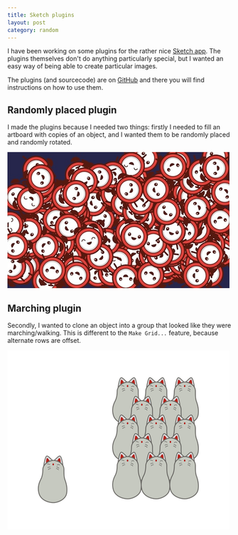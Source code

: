 ```yaml
---
title: Sketch plugins
layout: post
category: random
---
```

I have been working on some plugins for the rather nice [Sketch app](http://bohemiancoding.com/sketch/). The plugins themselves don't do anything particularly special, but I wanted an easy way of being able to create particular images.

The plugins (and sourcecode) are on [GitHub](https://github.com/kumo/Sketch-Plugin-Scripts) and there you will find instructions on how to use them.

## Randomly placed plugin

I made the plugins because I needed two things: firstly I needed to fill an artboard with copies of an object, and I wanted them to be randomly placed and randomly rotated.

![Randomly placed](/assets/randomly-placed-plugin.jpg)

## Marching plugin

Secondly, I wanted to clone an object into a group that looked like they were marching/walking. This is different to the `Make Grid...` feature, because alternate rows are offset.

![Marching plugin](/assets/marching-plugin.png)
